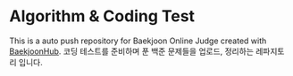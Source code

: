 # Algorithm & Coding Test
This is a auto push repository for Baekjoon Online Judge created with [BaekjoonHub](https://github.com/BaekjoonHub/BaekjoonHub).
코딩 테스트를 준비하며 푼 백준 문제들을 업로드, 정리하는 레파지토리 입니다.
